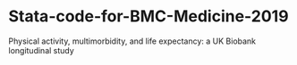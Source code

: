 # Stata-code-for-BMC-Medicine-2019
 Physical activity, multimorbidity, and life expectancy: a UK Biobank longitudinal study
